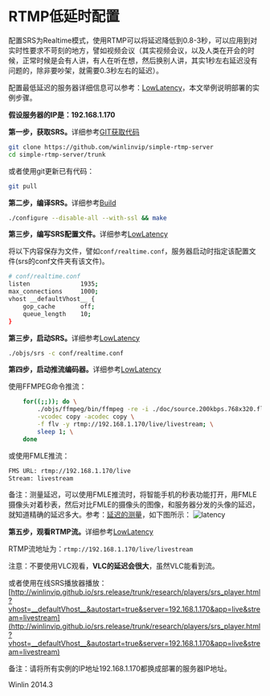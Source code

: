 # RTMP低延时配置

配置SRS为Realtime模式，使用RTMP可以将延迟降低到0.8-3秒，可以应用到对实时性要求不苛刻的地方，譬如视频会议（其实视频会议，以及人类在开会的时候，正常时候是会有人讲，有人在听在想，然后换别人讲，其实1秒左右延迟没有问题的，除非要吵架，就需要0.3秒左右的延迟）。

配置最低延迟的服务器详细信息可以参考：[LowLatency](https://github.com/winlinvip/simple-rtmp-server/wiki/v1_EN_LowLatency)，本文举例说明部署的实例步骤。

<strong>假设服务器的IP是：192.168.1.170</strong>

<strong>第一步，获取SRS。</strong>详细参考[GIT获取代码](https://github.com/winlinvip/simple-rtmp-server/wiki/v1_EN_Git)

```bash
git clone https://github.com/winlinvip/simple-rtmp-server
cd simple-rtmp-server/trunk
```

或者使用git更新已有代码：

```bash
git pull
```

<strong>第二步，编译SRS。</strong>详细参考[Build](https://github.com/winlinvip/simple-rtmp-server/wiki/v1_EN_Build)

```bash
./configure --disable-all --with-ssl && make
```

<strong>第三步，编写SRS配置文件。</strong>详细参考[LowLatency](https://github.com/winlinvip/simple-rtmp-server/wiki/v1_EN_LowLatency)

将以下内容保存为文件，譬如`conf/realtime.conf`，服务器启动时指定该配置文件(srs的conf文件夹有该文件)。

```bash
# conf/realtime.conf
listen              1935;
max_connections     1000;
vhost __defaultVhost__ {
    gop_cache       off;
    queue_length    10;
}
```

<strong>第三步，启动SRS。</strong>详细参考[LowLatency](https://github.com/winlinvip/simple-rtmp-server/wiki/v1_EN_LowLatency)

```bash
./objs/srs -c conf/realtime.conf
```

<strong>第四步，启动推流编码器。</strong>详细参考[LowLatency](https://github.com/winlinvip/simple-rtmp-server/wiki/v1_EN_LowLatency)

使用FFMPEG命令推流：

```bash
    for((;;)); do \
        ./objs/ffmpeg/bin/ffmpeg -re -i ./doc/source.200kbps.768x320.flv \
        -vcodec copy -acodec copy \
        -f flv -y rtmp://192.168.1.170/live/livestream; \
        sleep 1; \
    done
```

或使用FMLE推流：

```bash
FMS URL: rtmp://192.168.1.170/live
Stream: livestream
```

备注：测量延迟，可以使用FMLE推流时，将智能手机的秒表功能打开，用FMLE摄像头对着秒表，然后对比FMLE的摄像头的图像，和服务器分发的头像的延迟，就知道精确的延迟多大。参考：[延迟的测量](http://blog.csdn.net/win_lin/article/details/12615591)，如下图所示：
![latency](http://img.blog.csdn.net/20131011134922187?watermark/2/text/aHR0cDovL2Jsb2cuY3Nkbi5uZXQvd2lubGludmlw/font/5a6L5L2T/fontsize/400/fill/I0JBQkFCMA==/dissolve/70/gravity/SouthEast)

<strong>第五步，观看RTMP流。</strong>详细参考[LowLatency](https://github.com/winlinvip/simple-rtmp-server/wiki/v1_EN_LowLatency)

RTMP流地址为：`rtmp://192.168.1.170/live/livestream`

注意：不要使用VLC观看，<strong>VLC的延迟会很大</strong>，虽然VLC能看到流。

或者使用在线SRS播放器播放：[http://winlinvip.github.io/srs.release/trunk/research/players/srs_player.html?vhost=__defaultVhost__&autostart=true&server=192.168.1.170&app=live&stream=livestream](http://winlinvip.github.io/srs.release/trunk/research/players/srs_player.html?vhost=__defaultVhost__&autostart=true&server=192.168.1.170&app=live&stream=livestream)

备注：请将所有实例的IP地址192.168.1.170都换成部署的服务器IP地址。

Winlin 2014.3